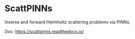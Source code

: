 # ScattPINNs
Inverse and forward Helmholtz scattering problems via PINNs. 

Doc: https://scattpinns.readthedocs.io/


